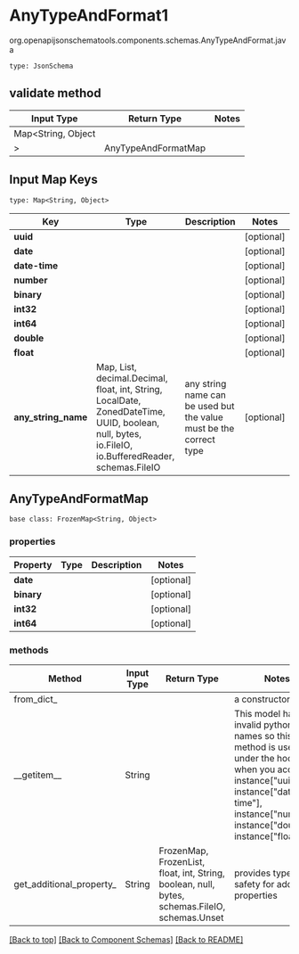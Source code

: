 # AnyTypeAndFormat1
org.openapijsonschematools.components.schemas.AnyTypeAndFormat.java
```
type: JsonSchema
```

## validate method
| Input Type | Return Type | Notes |
| ---------- | ----------- | ----- |
| Map<String, Object
> | AnyTypeAndFormatMap | |

## Input Map Keys
```
type: Map<String, Object>
```
Key | Type |  Description | Notes
------------ | ------------- | ------------- | -------------
**uuid** |  |  | [optional]
**date** |  |  | [optional]
**date-time** |  |  | [optional]
**number** |  |  | [optional]
**binary** |  |  | [optional]
**int32** |  |  | [optional]
**int64** |  |  | [optional]
**double** |  |  | [optional]
**float** |  |  | [optional]
**any_string_name** | Map, List, decimal.Decimal, float, int, String, LocalDate, ZonedDateTime, UUID, boolean, null, bytes, io.FileIO, io.BufferedReader, schemas.FileIO | any string name can be used but the value must be the correct type | [optional]

## AnyTypeAndFormatMap
```
base class: FrozenMap<String, Object>

```

### properties
Property | Type | Description | Notes
-------- | ---- | ----------- | -----
**date** |  |  | [optional]
**binary** |  |  | [optional]
**int32** |  |  | [optional]
**int64** |  |  | [optional]

### methods
Method | Input Type | Return Type | Notes
------ | ---------- | ----------- | ------
from_dict_ |  |  | a constructor
&lowbar;&lowbar;getitem&lowbar;&lowbar; | String |  | This model has invalid python names so this method is used under the hood when you access instance["uuid"], instance["date-time"], instance["number"], instance["double"], instance["float"], 
get_additional_property_ | String | FrozenMap, FrozenList, float, int, String, boolean, null, bytes, schemas.FileIO, schemas.Unset | provides type safety for additional properties

[[Back to top]](#top) [[Back to Component Schemas]](../../../README.md#Component-Schemas) [[Back to README]](../../../README.md)
